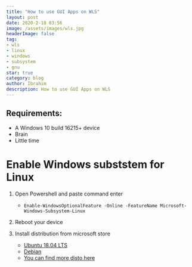 ```yaml
---
title: "How to use GUI Apps on WLS"
layout: post
date: 2020-2-18 03:56
image: /assets/images/wls.jpg
headerImage: false
tag:
- wls
- linux
- windows
- subsystem
- gnu
star: true
category: blog
author: İbrahim
description: How to use GUI Apps on WLS
---
```


## Requirements:
* A Windows 10 build 16215+ device 
* Brain
* Little time

# Enable Windows subststem for Linux
1. Open Powershell and paste command enter
    - `Enable-WindowsOptionalFeature -Online -FeatureName Microsoft-Windows-Subsystem-Linux`
2. Reboot your device
3. Install distribution from microsoft store

    - [Ubuntu 18.04 LTS](https://www.microsoft.com/store/apps/9pjn388hp8c9)
    - [Debian](https://www.microsoft.com/store/apps/9MSVKQC78PK6)
    - [You can find more disto here](https://docs.microsoft.com/en-us/windows/wsl/install-win10)

